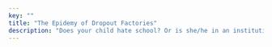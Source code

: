 ```yaml
---
key: ""
title: "The Epidemy of Dropout Factories"
description: "Does your child hate school? Or is she/he in an institution that manufactures academic problems? Analyzing the systemic challenges hidering students from academic success."
---
```


